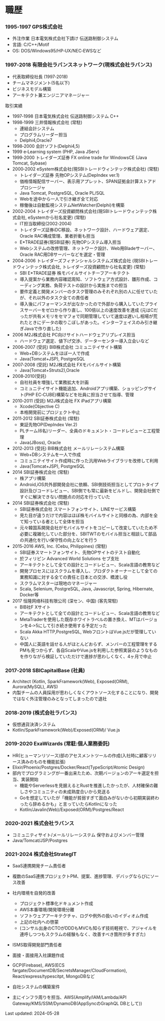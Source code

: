 
# 職歴

### 1995‑1997 GPS株式会社 
- 外注作業 日本電気株式会社下請け 伝送路制御システム
- 言語: C/C++/Motif
- OS: DOS/Windows95/HP‑UX/NEC‑EWSなど

### 1997‑2018 有限会社ラバンスネットワーク(現株式会社ラバンス)
- 代表取締役社長 (1997‑2018)
- チームマネジメント(5名以下)
- ビジネスモデル構築
- アーキテクト兼エンジニアマネージャー

取引実績
- 1997‑1998 日本電気株式会社 伝送路制御システム C++
- 1998‑1999 三井情報株式会社 (常駐)
  - 連結会計システム
  - プログラムリーダー担当
  - Delphi4,Oracle7
- 1998‑2000 会計ソフト(Delphi4,5)
- 1999 e‑Learning system (PHP, Java JServ)
- 1999‑2000 トレイダーズ証券 FX online trade for WindowsCE (Java Tomcat, Sybase)
- 2000‑2002 eSystem株式会社(現SBIトレードウィンテック株式会社) (常駐)
  - トレイダーズ証券 先物OPシステム(DepIndex ver.1)
  - 価格情報配信サーバー、表示用アプレット、SPAN証拠金計算ストアドプロシージャ
  - Java Tomcat, PostgreSQL, Oracle PL/SQL
  - Webを途中から一人で引き継ぎ全て対応
  - 稼働後は自動監視システムNetWatcher(Delphi)を構築
- 2002‑2004 トレイダーズ投資顧問株式会社(現SBIトレードウィンテック株式会社, eSystemから社名変更) (常駐)
  - IT担当取締役(2002‑2004)
  - トレイダーズ証券iDC移設、ネットワーク設計、ハードウェア選定、Oracle RAC構成管理、業者折衝も担当
  - E*TRADE証券(現SBI証券) 先物OPシステム導入担当
  - Webシステムの改修管理、ネットワーク設計、Web用Bladeサーバー、Oracle RAC用DBサーバーなどを選定・管理
- 2004‑2006 トレイダーズフィナンシャルシステムズ株式会社 (現SBIトレードウィンテック株式会社, トレイダーズ投資顧問から社名変更) (常駐)
  - SBI E*TRADE証券 株モバイルサイトチーフアーキテクト
  - 導入提案から業務内容確認周知、ソフトウェア方式設計、雛形作成、コーディング実務、負荷テストの設計から実施までの担当
  - 要件定義と開発メンバーのタスク管理のみそれぞれ別の人に任せていたが、それ以外のタスク全ての責任者
  - 導入後にパフォーマンスが出なかったので外部から購入していたプライスサーバーをゼロから作り直し、100倍以上の速度改善を達成
  (元はCだったが共有メモリをセマフォで同期管理していて速度は遅いし相場が荒れたときにデータの取りこぼしがあった。インターフェイスのみ引き継ぎJavaで作り直した)
- 2006 M2J株式会社 PC向けサイトハードウェアリプレイス担当
  - ハードウェア選定、値下げ交渉、データーセンター導入立会いなど
- 2006‑2007 (受託) BIB株式会社 コミュニテイサイト構築
  - Web+DBシステムをほぼ一人で作成
  - Java(Tomcat+JSP), PostgreSQL
- 2007‑2008 (受託) M2J株式会社 FXモバイルサイト構築
  - Java(Tomcat+Struts2),Oracle
- 2008‑2010(受託)
  - 自社社員を増強して業務拡大を計画
  - コミュニテイサイト機能追加、Androidアプリ構築、ショッピングサイト(PHP EC‑CUBE)構築などを社員に担当させて指導、管理
- 2010‑2011 (受託) M2J株式会社 FX iPadアプリ構築
  - Xcode(Objective C)
  - 本格開発前にプロジェクト中止
- 2011‑2012 SBI証券株式会社 (常駐)
  - 東証先物OP(DepIndex Ver.2)
  - PLチーム(6名)リーダー、全員のドキュメント・コードレビューと工程管理
  - Java(JBoss), Oracle
- 2012‑2013 (受託) BIB株式会社 メールリレーシステム構築
  - Web+DBシステムを一人で作成
  - コミュニテイサイト作成時に作った汎用Webライブラリを改修して利用
  - Java(Tomcat+JSP), PostgreSQL
- 2014 SBI証券株式会社 (常駐)
  - 株アプリ構築
  - Android,iOS共外部開発会社に依頼、SBI側技術担当としてプロトタイプ設計及びコードレビュー、SBI側でも常に最新をビルドし、開発会社側ですぐに解決できない問題点の対応を行っていた
- 2014 SBI証券株式会社 (常駐)
  - SBI証券株式会社 スマートフォンサイト、LINEサービス構築
  - 見た目が違うだけで内容はほぼ株モバイルサイトと同様の為、内部を全て知っている者として全体を担当
  - 元々韓国系開発会社がモバイルサイトをコピーして改変していたため不必要に複雑化していた部分を、SBITWTのモバイル担当と相談して部品の共通化を行い保守性の向上などを行う
- 2015‑2016 AWS, Inc. (Cebu, Philippines) (常駐)
  - SBI証券スマートフォンサイト、先物OPサイトのテスト自動化
  - 於フィリピン Advanced World Solutions セブ支社
  - アーキテクトとして全ての設計とコードレビュー、Scala言語の教育など
  - 開発プロセスにはスクラムを導入し、プロダクトオーナーとして全ての業務知識に対する全ての責任と日本との交渉、橋渡し役
  - スクラムマスターは現地のマネージャー
  - Scala, Selenium, PostgreSQL, Java, Javascript, Spring, Hibernate, Docker等
- 2017 恒隆网络科技有限公司 (深セン、中国) (客先常駐)
  - BIB社F Xサイト
  - アーキテクトとして全ての設計とコードレビュー、Scala言語の教育など
  - MetaTraderを使用した既存ホワイトラベルの置き換え、MTはバージョンを4‑>5にして引き続き使用する予定だった
  - Scala Akka HTTP,PostgreSQL, WebフロントはVue.jsだが管理していない
  - 中国人に英語を話せる人がほとんどおらず、メンバーの工程管理をするPMも見つからず、各自ScalaやVue.jsを利用した参照実装のようなものを作りながら検証していただけで進捗が思わしくなく、4ヶ月で中止

### 2017‑2018 SBICapitalBase (社員)
- Architect (Kotlin, SparkFramework(Web), Exposed(ORM), Aurora(MySQL), AWS)
- 内製チームの人員採用が思わしくなくアウトソース化することになり、開発ではなく外注管理のみとなってしまったので退社

### 2018‑2019 (株式会社ラバンス)
- 仮想通貨決済システム
- Kotlin/SparkFramework(Web)/Exposed(ORM)/ Vue.js
		
### 2019-2020 ExaWizards (常駐:個人業務委託)
- HR(ヒューマンリソース)部のアセスメントツールの作成(入社時に顧客リリース済みのものを機能拡張)
- Elixir/Phoenix/Postgres/Docker/React(TypeScript/Atomic Design)
- 部内でプログラミングが一番出来たため、次期バージョンのアーキ選定を担当、実装開始
  - 機能やServerlessを見据えるとRustを推進したかったが、人材確保の難しさやコミュニティの未成熟度合いから見送る
  - Goを想定していたが「機能が貧弱すぎて面白みがないから初期実装終わったら辞めるかも」と言っていたらKotlinになった
  - Kotlin/Javalin(Web)/Exposed(ORM)/Postgres/React

### 2020-2021 株式会社ラバンス
- コミュニティサイト/メールリレーシステム 保守およびメンバー管理
- Java/Tomcat/JSP/Postgres

### 2021-2024 株式会社StrategIT
- SaaS連携開発チーム責任者
- 複数のSaaS連携プロジェクトPM、提案、進捗管理、デバッグならびにソース改善
- 社内環境を自発的改善
  - プロジェクト標準化ドキュメント作成
  - AWS本番環境/開発環境分離
  - ソフトウェアアーキテクチャ、ログや例外の扱いのイディオム作成
  - 上記の社内への啓蒙
  - (コンサル出身のCTOがDDDもMVCも知らず技術軽視で、アジャイルを連呼しつつもスクラムの経験もなく、改善すべき箇所が多すぎた)
- ISMS取得開発部門責任者
- 面接・面接用入社課題作成
- GCP(Firebase), AWS(ECS fargate/DocumentDB/SecretsManager/CloudFormation), React/express/typescitpt, MongoDBなど

- 自社システムの構築案件
- 主にインフラ周りを担当、AWS(Amplify/IAM/Lambda/API Gateway/KMS/SSM/DynamoDB(AppSyncのGraphQL DBとして))

Last updated: 2024-05-28

